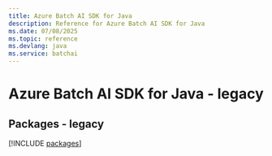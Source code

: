 ```yaml
---
title: Azure Batch AI SDK for Java
description: Reference for Azure Batch AI SDK for Java
ms.date: 07/08/2025
ms.topic: reference
ms.devlang: java
ms.service: batchai
---
```

# Azure Batch AI SDK for Java - legacy
## Packages - legacy
[!INCLUDE [packages](batch-ai-index.md)]